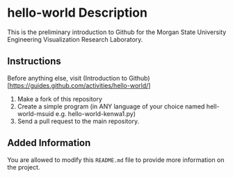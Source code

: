 # hello-world Description
This is the preliminary introduction to Github for the Morgan State University Engineering Visualization Research Laboratory.

## Instructions

Before anything else, visit (Introduction to Github)[https://guides.github.com/activities/hello-world/]

1. Make a fork of this repository
2. Create a simple program (in ANY language of your choice named hell-world-msuid e.g. hello-world-kenwa1.py)
3. Send a pull request to the main repository.

## Added Information
You are allowed to modify this `README.md` file to provide more information on the project.
